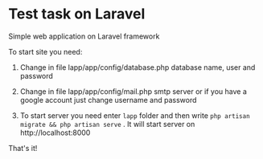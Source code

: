 # Test task on Laravel
Simple web application on Laravel framework

To start site you need:

1. Change in file lapp/app/config/database.php database name, user and password

2. Change in file lapp/app/config/mail.php smtp server or if you have  a google account just change username and password

3. To start server you need enter `lapp` folder and then write `php artisan migrate && php artisan serve` . It will start server on http://localhost:8000

That's it!
